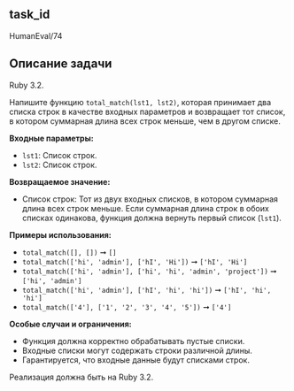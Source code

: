 ## task_id
HumanEval/74

## Описание задачи
Ruby 3.2.

Напишите функцию `total_match(lst1, lst2)`, которая принимает два списка строк в качестве входных параметров и возвращает тот список, в котором суммарная длина всех строк меньше, чем в другом списке.

**Входные параметры:**

* `lst1`: Список строк.
* `lst2`: Список строк.

**Возвращаемое значение:**

* Список строк:  Тот из двух входных списков, в котором суммарная длина всех строк меньше. Если суммарная длина строк в обоих списках одинакова, функция должна вернуть первый список (`lst1`).

**Примеры использования:**

* `total_match([], [])` ➞ `[]`
* `total_match(['hi', 'admin'], ['hI', 'Hi'])` ➞ `['hI', 'Hi']`
* `total_match(['hi', 'admin'], ['hi', 'hi', 'admin', 'project'])` ➞ `['hi', 'admin']`
* `total_match(['hi', 'admin'], ['hI', 'hi', 'hi'])` ➞ `['hI', 'hi', 'hi']`
* `total_match(['4'], ['1', '2', '3', '4', '5'])` ➞ `['4']`


**Особые случаи и ограничения:**

* Функция должна корректно обрабатывать пустые списки.
*  Входные списки могут содержать строки различной длины.
*  Гарантируется, что входные данные будут списками строк.


Реализация должна быть на Ruby 3.2.

